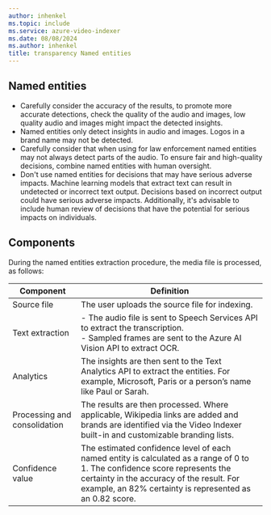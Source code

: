 ```yaml
---
author: inhenkel
ms.topic: include 
ms.service: azure-video-indexer
ms.date: 08/08/2024
ms.author: inhenkel
title: transparency Named entities
---
```


## Named entities

-	Carefully consider the accuracy of the results, to promote more accurate detections, check the quality of the audio and images, low quality audio and images might impact the detected insights. 
-	Named entities only detect insights in audio and images. Logos in a brand name may not be detected.
-	Carefully consider that when using for law enforcement named entities may not always detect parts of the audio. To ensure fair and high-quality decisions, combine named entities with human oversight. 
-	Don't use named entities for decisions that may have serious adverse impacts. Machine learning models that extract text can result in undetected or incorrect text output. Decisions based on incorrect output could have serious adverse impacts. Additionally, it's advisable to include human review of decisions that have the potential for serious impacts on individuals.

## Components 

During the named entities extraction procedure, the media file is processed, as follows:   

|Component|Definition|
|---|---|
| Source file | 	The user uploads the source file for indexing. |
| Text extraction |- The audio file is sent to Speech Services API to extract the transcription.<br/>- Sampled frames are sent to the Azure AI Vision API to extract OCR. |
| Analytics	|The insights are then sent to the Text Analytics API to extract the entities. For example, Microsoft, Paris or a person’s name like Paul or Sarah.
| Processing and consolidation |	The results are then processed. Where applicable, Wikipedia links are added and brands are identified via the Video Indexer built-in and customizable branding lists.
| Confidence value | The estimated confidence level of each named entity is calculated as a range of 0 to 1. The confidence score represents the certainty in the accuracy of the result. For example, an 82% certainty is represented as an 0.82 score.|
